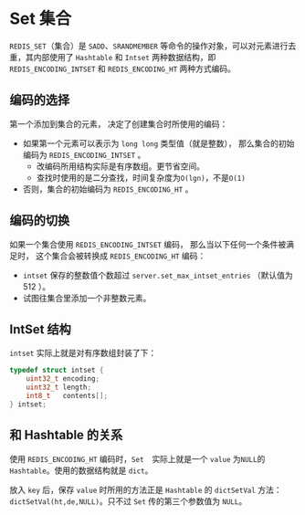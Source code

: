 # Set 集合

`REDIS_SET`（集合）是 `SADD`、`SRANDMEMBER` 等命令的操作对象，可以对元素进行去重，其内部使用了 `Hashtable` 和 `Intset` 两种数据结构，即  `REDIS_ENCODING_INTSET` 和 `REDIS_ENCODING_HT` 两种方式编码。



## 编码的选择

第一个添加到集合的元素， 决定了创建集合时所使用的编码：
- 如果第一个元素可以表示为 `long long` 类型值（就是整数）， 那么集合的初始编码为 `REDIS_ENCODING_INTSET` 。
  - 改编码所用结构实际是有序数组。更节省空间。
  - 查找时使用的是二分查找，时间复杂度为`O(lgn)`，不是`O(1)`
- 否则，集合的初始编码为 `REDIS_ENCODING_HT` 。



## 编码的切换

如果一个集合使用 `REDIS_ENCODING_INTSET` 编码， 那么当以下任何一个条件被满足时， 这个集合会被转换成 `REDIS_ENCODING_HT` 编码：
- `intset` 保存的整数值个数超过 `server.set_max_intset_entries` （默认值为 512 ）。
- 试图往集合里添加一个非整数元素。



## IntSet 结构

`intset` 实际上就是对有序数组封装了下：

```c
typedef struct intset {
    uint32_t encoding;
    uint32_t length;
    int8_t   contents[];
} intset;
```





## 和 Hashtable 的关系

使用 `REDIS_ENCODING_HT` 编码时，`Set  `实际上就是一个 `value` 为`NULL`的`Hashtable`。使用的数据结构就是 `dict`。

放入 `key` 后，保存  `value` 时所用的方法正是 `Hashtable` 的 `dictSetVal` 方法：`dictSetVal(ht,de,NULL)`。只不过 `Set` 传的第三个参数值为 `NULL`。

